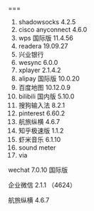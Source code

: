 
===

1. shadowsocks 4.2.5
2. cisco anyconnect 4.6.0
3. wps 国际版 11.4.56
4. readera 19.09.27
5. 兴业银行
6. wesync 6.0.0
7. xplayer 2.1.4.2
8. alipay 国际版 10.0.20
9. 百度地图 10.12.0.9
10. bilibili 国内版 5.10.0
11. 搜狗输入法 8.2.1
12. pinterest 6.60.2
13. 航旅纵横 4.6.7
14. 知乎极速版 1.1.2
15. 虾米音乐 6.1.10
16. sound meter
17. via

wechat 7.0.10 国际版

企业微信 2.1.1 （4624）

航旅纵横 4.6.7